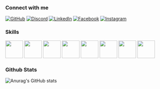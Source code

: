 ### Connect with me  

[![GitHub](https://img.shields.io/badge/GitHub-181717.svg?style=for-the-badge&logo=GitHub&logoColor=white)](https://github.com/hristianivanov)
[![Discord](https://img.shields.io/badge/Discord-5865F2.svg?style=for-the-badge&logo=Discord&logoColor=white)](https://discord.com/users/651451479949049856)
[![LinkedIn](https://img.shields.io/badge/LinkedIn-0A66C2.svg?style=for-the-badge&logo=LinkedIn&logoColor=white)](https://www.linkedin.com/in/hristian-ivanov-a425a7262/)
[![Facebook](https://img.shields.io/badge/Facebook-0866FF.svg?style=for-the-badge&logo=Facebook&logoColor=white)](https://www.facebook.com/profile.php?id=100087156203504)
[![Instagram](https://img.shields.io/badge/Instagram-E4405F.svg?style=for-the-badge&logo=Instagram&logoColor=white)](https://instagram.com/h_ivanow)


### Skills

<!---[![My Skills](https://skillicons.dev/icons?i=cs,dotnet,js,html,css,haskell,react)](https://skillicons.dev)--->

[<img src="https://github.com/onemarc/tech-icons/blob/main/icons/cs-dark.svg" width="55">](#)
[<img src="https://github.com/onemarc/tech-icons/blob/main/icons/dotnet-dark.svg" width="55">](#)
[<img src="https://github.com/onemarc/tech-icons/blob/main/icons/react-dark.svg" width="55">](#)
[<img src="https://github.com/onemarc/tech-icons/blob/main/icons/mssqlserver-dark.svg" width="55">](#)
[<img src="https://github.com/onemarc/tech-icons/blob/main/icons/haskell-dark.svg" width="55">](#)
[<img src="https://github.com/onemarc/tech-icons/blob/main/icons/javascript.svg" width="55">](#)
[<img src="https://github.com/onemarc/tech-icons/blob/main/icons/html.svg" width="55">](#)
[<img src="https://github.com/onemarc/tech-icons/blob/main/icons/css.svg" width="55">](#)

### Github Stats  

![Anurag's GitHub stats](https://github-readme-stats.vercel.app/api?username=hristianivanov&show_icons=true&theme=transparent&hide_border=true&count_private=true)
